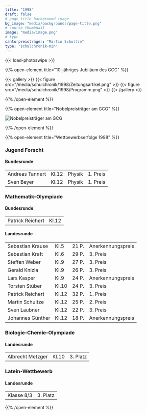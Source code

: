 ```yaml
---
title: "1998"
draft: false
# page title background image
bg_image: "media/backgrounds/page-title.png"
# course thumbnail
image: "media/image.png"
# type
cantorpreisträger: "Martin Schultze"
type: "schulchronik-min"
---
```


{{< load-photoswipe >}}

{{% open-element title="10-jähriges Jubiläum des GCG" %}}

{{< gallery >}}
  {{< figure src="/media/schulchronik/1998/Zeitungsartikel.png" >}}
  {{< figure src="/media/schulchronik/1998/Programm.png" >}}
{{< /gallery >}}

{{% /open-element %}}

{{% open-element title="Nobelpreisträger am GCG" %}}

![Nobelpreisträger am GCG](/media/schulchronik/1998/nobelpreisträger.png)

{{% /open-element %}}

{{% open-element title="Wettbewerbserfolge 1998" %}}

### Jugend Forscht

#### Bundesrunde

|||||
|-|-|-|-|
|Andreas Tannert|Kl.12|Physik|1. Preis|
|Sven Beyer|Kl.12|Physik|1. Preis|

### Mathematik-Olympiade

#### Bundesrunde

|||
|-|-|
|Patrick Reichert|Kl.12|

#### Landesrunde

|||||
|-|-|-|-|
|Sebastian Krause|Kl.5|21 P.|Anerkennungspreis|
|Sebastian Kraft|Kl.6|29 P.|3. Preis|
|Steffen Weber|Kl.9|27 P.|3. Preis|
|Gerald Knizia|Kl.9|26 P.|3. Preis|
|Lars Kasper|Kl.9|24 P.|Anerkennungspreis|
|Torsten Stüber|Kl.10|24 P.|3. Preis|
|Patrick Reichert|Kl.12|32 P.|1. Preis|
|Martin Schultze|Kl.12|25 P.|2. Preis|
|Sven Laubner|Kl.12|22 P.|3. Preis|
|Johannes Günther|Kl.12|18 P.|Anerkennungspreis|

### Biologie-Chemie-Olympiade

#### Landesrunde

||||
|-|-|-|
|Albrecht Metzger|Kl.10|3. Platz|

### Latein-Wettbewerb

#### Landesrunde

|||
|-|-|
|Klasse 8/3|3. Platz|

{{% /open-element %}}

